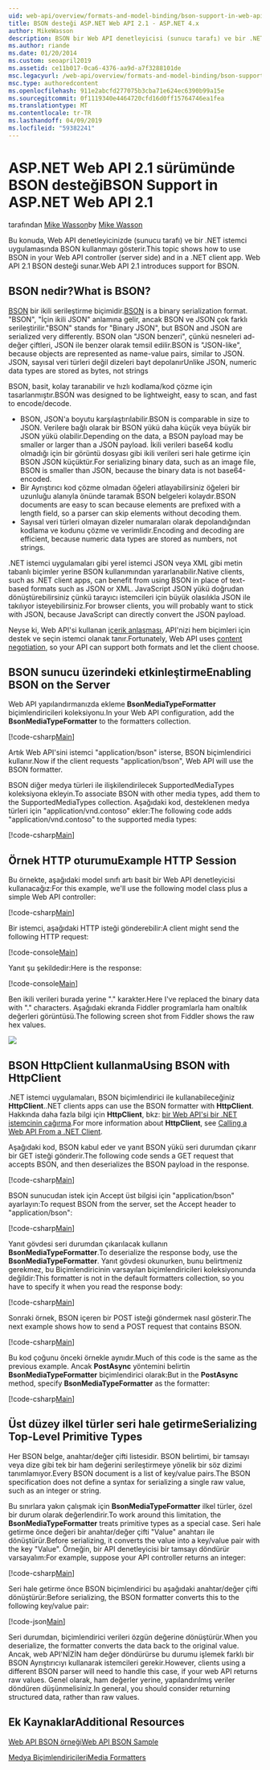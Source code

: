 ```yaml
---
uid: web-api/overview/formats-and-model-binding/bson-support-in-web-api-21
title: BSON desteği ASP.NET Web API 2.1 - ASP.NET 4.x
author: MikeWasson
description: BSON bir Web API denetleyicisi (sunucu tarafı) ve bir .NET istemci uygulaması için ASP.NET kullanmayı gösterir 4.x.
ms.author: riande
ms.date: 01/20/2014
ms.custom: seoapril2019
ms.assetid: ce11b017-0ca6-4376-aa9d-a7f3288101de
msc.legacyurl: /web-api/overview/formats-and-model-binding/bson-support-in-web-api-21
msc.type: authoredcontent
ms.openlocfilehash: 911e2abcfd277075b3cba71e624ec6390b99a15e
ms.sourcegitcommit: 0f1119340e4464720cfd16d0ff15764746ea1fea
ms.translationtype: MT
ms.contentlocale: tr-TR
ms.lasthandoff: 04/09/2019
ms.locfileid: "59382241"
---
```

# <a name="bson-support-in-aspnet-web-api-21"></a><span data-ttu-id="61680-103">ASP.NET Web API 2.1 sürümünde BSON desteği</span><span class="sxs-lookup"><span data-stu-id="61680-103">BSON Support in ASP.NET Web API 2.1</span></span>

<span data-ttu-id="61680-104">tarafından [Mike Wasson](https://github.com/MikeWasson)</span><span class="sxs-lookup"><span data-stu-id="61680-104">by [Mike Wasson](https://github.com/MikeWasson)</span></span>

<span data-ttu-id="61680-105">Bu konuda, Web API denetleyicinizde (sunucu tarafı) ve bir .NET istemci uygulamasında BSON kullanmayı gösterir.</span><span class="sxs-lookup"><span data-stu-id="61680-105">This topic shows how to use BSON in your Web API controller (server side) and in a .NET client app.</span></span> <span data-ttu-id="61680-106">Web API 2.1 BSON desteği sunar.</span><span class="sxs-lookup"><span data-stu-id="61680-106">Web API 2.1 introduces support for BSON.</span></span> 

## <a name="what-is-bson"></a><span data-ttu-id="61680-107">BSON nedir?</span><span class="sxs-lookup"><span data-stu-id="61680-107">What is BSON?</span></span>

<span data-ttu-id="61680-108">[BSON](http://bsonspec.org/) bir ikili serileştirme biçimidir.</span><span class="sxs-lookup"><span data-stu-id="61680-108">[BSON](http://bsonspec.org/) is a binary serialization format.</span></span> <span data-ttu-id="61680-109">"BSON", "İçin ikili JSON" anlamına gelir, ancak BSON ve JSON çok farklı serileştirilir.</span><span class="sxs-lookup"><span data-stu-id="61680-109">"BSON" stands for "Binary JSON", but BSON and JSON are serialized very differently.</span></span> <span data-ttu-id="61680-110">BSON olan "JSON benzeri", çünkü nesneleri ad-değer çiftleri, JSON ile benzer olarak temsil edilir.</span><span class="sxs-lookup"><span data-stu-id="61680-110">BSON is "JSON-like", because objects are represented as name-value pairs, similar to JSON.</span></span> <span data-ttu-id="61680-111">JSON, sayısal veri türleri değil dizeleri bayt depolanır</span><span class="sxs-lookup"><span data-stu-id="61680-111">Unlike JSON, numeric data types are stored as bytes, not strings</span></span>

<span data-ttu-id="61680-112">BSON, basit, kolay taranabilir ve hızlı kodlama/kod çözme için tasarlanmıştır.</span><span class="sxs-lookup"><span data-stu-id="61680-112">BSON was designed to be lightweight, easy to scan, and fast to encode/decode.</span></span>

- <span data-ttu-id="61680-113">BSON, JSON'a boyutu karşılaştırılabilir.</span><span class="sxs-lookup"><span data-stu-id="61680-113">BSON is comparable in size to JSON.</span></span> <span data-ttu-id="61680-114">Verilere bağlı olarak bir BSON yükü daha küçük veya büyük bir JSON yükü olabilir.</span><span class="sxs-lookup"><span data-stu-id="61680-114">Depending on the data, a BSON payload may be smaller or larger than a JSON payload.</span></span> <span data-ttu-id="61680-115">İkili verileri base64 kodlu olmadığı için bir görüntü dosyası gibi ikili verileri seri hale getirme için BSON JSON küçüktür.</span><span class="sxs-lookup"><span data-stu-id="61680-115">For serializing binary data, such as an image file, BSON is smaller than JSON, because the binary data is not base64-encoded.</span></span>
- <span data-ttu-id="61680-116">Bir Ayrıştırıcı kod çözme olmadan öğeleri atlayabilirsiniz öğeleri bir uzunluğu alanıyla önünde taramak BSON belgeleri kolaydır.</span><span class="sxs-lookup"><span data-stu-id="61680-116">BSON documents are easy to scan because elements are prefixed with a length field, so a parser can skip elements without decoding them.</span></span>
- <span data-ttu-id="61680-117">Sayısal veri türleri olmayan dizeler numaraları olarak depolandığından kodlama ve kodunu çözme ve verimlidir.</span><span class="sxs-lookup"><span data-stu-id="61680-117">Encoding and decoding are efficient, because numeric data types are stored as numbers, not strings.</span></span>

<span data-ttu-id="61680-118">.NET istemci uygulamaları gibi yerel istemci JSON veya XML gibi metin tabanlı biçimler yerine BSON kullanımından yararlanabilir.</span><span class="sxs-lookup"><span data-stu-id="61680-118">Native clients, such as .NET client apps, can benefit from using BSON in place of text-based formats such as JSON or XML.</span></span> <span data-ttu-id="61680-119">JavaScript JSON yükü doğrudan dönüştürebilirsiniz çünkü tarayıcı istemcileri için büyük olasılıkla JSON ile takılıyor isteyebilirsiniz.</span><span class="sxs-lookup"><span data-stu-id="61680-119">For browser clients, you will probably want to stick with JSON, because JavaScript can directly convert the JSON payload.</span></span>

<span data-ttu-id="61680-120">Neyse ki, Web API'si kullanan [içerik anlaşması](content-negotiation.md), API'nizi hem biçimleri için destek ve seçin istemci olanak tanır.</span><span class="sxs-lookup"><span data-stu-id="61680-120">Fortunately, Web API uses [content negotiation](content-negotiation.md), so your API can support both formats and let the client choose.</span></span>

## <a name="enabling-bson-on-the-server"></a><span data-ttu-id="61680-121">BSON sunucu üzerindeki etkinleştirme</span><span class="sxs-lookup"><span data-stu-id="61680-121">Enabling BSON on the Server</span></span>

<span data-ttu-id="61680-122">Web API yapılandırmanızda ekleme **BsonMediaTypeFormatter** biçimlendiricileri koleksiyonu.</span><span class="sxs-lookup"><span data-stu-id="61680-122">In your Web API configuration, add the **BsonMediaTypeFormatter** to the formatters collection.</span></span>

[!code-csharp[Main](bson-support-in-web-api-21/samples/sample1.cs)]

<span data-ttu-id="61680-123">Artık Web API'sini istemci "application/bson" isterse, BSON biçimlendirici kullanır.</span><span class="sxs-lookup"><span data-stu-id="61680-123">Now if the client requests "application/bson", Web API will use the BSON formatter.</span></span>

<span data-ttu-id="61680-124">BSON diğer medya türleri ile ilişkilendirilecek SupportedMediaTypes koleksiyona ekleyin.</span><span class="sxs-lookup"><span data-stu-id="61680-124">To associate BSON with other media types, add them to the SupportedMediaTypes collection.</span></span> <span data-ttu-id="61680-125">Aşağıdaki kod, desteklenen medya türleri için "application/vnd.contoso" ekler:</span><span class="sxs-lookup"><span data-stu-id="61680-125">The following code adds "application/vnd.contoso" to the supported media types:</span></span>

[!code-csharp[Main](bson-support-in-web-api-21/samples/sample2.cs)]

## <a name="example-http-session"></a><span data-ttu-id="61680-126">Örnek HTTP oturumu</span><span class="sxs-lookup"><span data-stu-id="61680-126">Example HTTP Session</span></span>

<span data-ttu-id="61680-127">Bu örnekte, aşağıdaki model sınıfı artı basit bir Web API denetleyicisi kullanacağız:</span><span class="sxs-lookup"><span data-stu-id="61680-127">For this example, we'll use the following model class plus a simple Web API controller:</span></span>

[!code-csharp[Main](bson-support-in-web-api-21/samples/sample3.cs)]

<span data-ttu-id="61680-128">Bir istemci, aşağıdaki HTTP isteği gönderebilir:</span><span class="sxs-lookup"><span data-stu-id="61680-128">A client might send the following HTTP request:</span></span>

[!code-console[Main](bson-support-in-web-api-21/samples/sample4.cmd)]

<span data-ttu-id="61680-129">Yanıt şu şekildedir:</span><span class="sxs-lookup"><span data-stu-id="61680-129">Here is the response:</span></span>

[!code-console[Main](bson-support-in-web-api-21/samples/sample5.cmd)]

<span data-ttu-id="61680-130">Ben ikili verileri burada yerine &quot;.&quot; karakter.</span><span class="sxs-lookup"><span data-stu-id="61680-130">Here I've replaced the binary data with &quot;.&quot; characters.</span></span> <span data-ttu-id="61680-131">Aşağıdaki ekranda Fiddler programlarla ham onaltılık değerleri görüntüsü.</span><span class="sxs-lookup"><span data-stu-id="61680-131">The following screen shot from Fiddler shows the raw hex values.</span></span>

[![](bson-support-in-web-api-21/_static/image2.png)](bson-support-in-web-api-21/_static/image1.png)

## <a name="using-bson-with-httpclient"></a><span data-ttu-id="61680-132">BSON HttpClient kullanma</span><span class="sxs-lookup"><span data-stu-id="61680-132">Using BSON with HttpClient</span></span>

<span data-ttu-id="61680-133">.NET istemci uygulamaları, BSON biçimlendirici ile kullanabileceğiniz **HttpClient**.</span><span class="sxs-lookup"><span data-stu-id="61680-133">.NET clients apps can use the BSON formatter with **HttpClient**.</span></span> <span data-ttu-id="61680-134">Hakkında daha fazla bilgi için **HttpClient**, bkz: [bir Web API'si bir .NET istemcinin çağırma](../advanced/calling-a-web-api-from-a-net-client.md).</span><span class="sxs-lookup"><span data-stu-id="61680-134">For more information about **HttpClient**, see [Calling a Web API From a .NET Client](../advanced/calling-a-web-api-from-a-net-client.md).</span></span>

<span data-ttu-id="61680-135">Aşağıdaki kod, BSON kabul eder ve yanıt BSON yükü seri durumdan çıkarır bir GET isteği gönderir.</span><span class="sxs-lookup"><span data-stu-id="61680-135">The following code sends a GET request that accepts BSON, and then deserializes the BSON payload in the response.</span></span>

[!code-csharp[Main](bson-support-in-web-api-21/samples/sample6.cs)]

<span data-ttu-id="61680-136">BSON sunucudan istek için Accept üst bilgisi için "application/bson" ayarlayın:</span><span class="sxs-lookup"><span data-stu-id="61680-136">To request BSON from the server, set the Accept header to "application/bson":</span></span>

[!code-csharp[Main](bson-support-in-web-api-21/samples/sample7.cs)]

<span data-ttu-id="61680-137">Yanıt gövdesi seri durumdan çıkarılacak kullanın **BsonMediaTypeFormatter**.</span><span class="sxs-lookup"><span data-stu-id="61680-137">To deserialize the response body, use the **BsonMediaTypeFormatter**.</span></span> <span data-ttu-id="61680-138">Yanıt gövdesi okunurken, bunu belirtmeniz gerekmez, bu Biçimlendiricinin varsayılan biçimlendiricileri koleksiyonunda değildir:</span><span class="sxs-lookup"><span data-stu-id="61680-138">This formatter is not in the default formatters collection, so you have to specify it when you read the response body:</span></span>

[!code-csharp[Main](bson-support-in-web-api-21/samples/sample8.cs)]

<span data-ttu-id="61680-139">Sonraki örnek, BSON içeren bir POST isteği göndermek nasıl gösterir.</span><span class="sxs-lookup"><span data-stu-id="61680-139">The next example shows how to send a POST request that contains BSON.</span></span>

[!code-csharp[Main](bson-support-in-web-api-21/samples/sample9.cs)]

<span data-ttu-id="61680-140">Bu kod çoğunu önceki örnekle aynıdır.</span><span class="sxs-lookup"><span data-stu-id="61680-140">Much of this code is the same as the previous example.</span></span> <span data-ttu-id="61680-141">Ancak **PostAsync** yöntemini belirtin **BsonMediaTypeFormatter** biçimlendirici olarak:</span><span class="sxs-lookup"><span data-stu-id="61680-141">But in the **PostAsync** method, specify **BsonMediaTypeFormatter** as the formatter:</span></span>

[!code-csharp[Main](bson-support-in-web-api-21/samples/sample10.cs)]

## <a name="serializing-top-level-primitive-types"></a><span data-ttu-id="61680-142">Üst düzey ilkel türler seri hale getirme</span><span class="sxs-lookup"><span data-stu-id="61680-142">Serializing Top-Level Primitive Types</span></span>

<span data-ttu-id="61680-143">Her BSON belge, anahtar/değer çifti listesidir. BSON belirtimi, bir tamsayı veya dize gibi tek bir ham değerini serileştirmeye yönelik bir söz dizimi tanımlamıyor.</span><span class="sxs-lookup"><span data-stu-id="61680-143">Every BSON document is a list of key/value pairs.The BSON specification does not define a syntax for serializing a single raw value, such as an integer or string.</span></span>

<span data-ttu-id="61680-144">Bu sınırlara yakın çalışmak için **BsonMediaTypeFormatter** ilkel türler, özel bir durum olarak değerlendirir.</span><span class="sxs-lookup"><span data-stu-id="61680-144">To work around this limitation, the **BsonMediaTypeFormatter** treats primitive types as a special case.</span></span> <span data-ttu-id="61680-145">Seri hale getirme önce değeri bir anahtar/değer çifti "Value" anahtarı ile dönüştürür.</span><span class="sxs-lookup"><span data-stu-id="61680-145">Before serializing, it converts the value into a key/value pair with the key "Value".</span></span> <span data-ttu-id="61680-146">Örneğin, bir API denetleyicisi bir tamsayı döndürür varsayalım:</span><span class="sxs-lookup"><span data-stu-id="61680-146">For example, suppose your API controller returns an integer:</span></span>

[!code-csharp[Main](bson-support-in-web-api-21/samples/sample11.cs)]

<span data-ttu-id="61680-147">Seri hale getirme önce BSON biçimlendirici bu aşağıdaki anahtar/değer çifti dönüştürür:</span><span class="sxs-lookup"><span data-stu-id="61680-147">Before serializing, the BSON formatter converts this to the following key/value pair:</span></span>

[!code-json[Main](bson-support-in-web-api-21/samples/sample12.json)]

<span data-ttu-id="61680-148">Seri durumdan, biçimlendirici verileri özgün değerine dönüştürür.</span><span class="sxs-lookup"><span data-stu-id="61680-148">When you deserialize, the formatter converts the data back to the original value.</span></span> <span data-ttu-id="61680-149">Ancak, web API'NİZİN ham değer döndürürse bu durumu işlemek farklı bir BSON Ayrıştırıcıyı kullanarak istemcileri gerekir.</span><span class="sxs-lookup"><span data-stu-id="61680-149">However, clients using a different BSON parser will need to handle this case, if your web API returns raw values.</span></span> <span data-ttu-id="61680-150">Genel olarak, ham değerler yerine, yapılandırılmış veriler döndüren düşünmelisiniz.</span><span class="sxs-lookup"><span data-stu-id="61680-150">In general, you should consider returning structured data, rather than raw values.</span></span>

## <a name="additional-resources"></a><span data-ttu-id="61680-151">Ek Kaynaklar</span><span class="sxs-lookup"><span data-stu-id="61680-151">Additional Resources</span></span>

[<span data-ttu-id="61680-152">Web API BSON örneği</span><span class="sxs-lookup"><span data-stu-id="61680-152">Web API BSON Sample</span></span>](https://aspnet.codeplex.com/SourceControl/latest#Samples/WebApi/BSONSample/)

[<span data-ttu-id="61680-153">Medya Biçimlendiricileri</span><span class="sxs-lookup"><span data-stu-id="61680-153">Media Formatters</span></span>](media-formatters.md)
